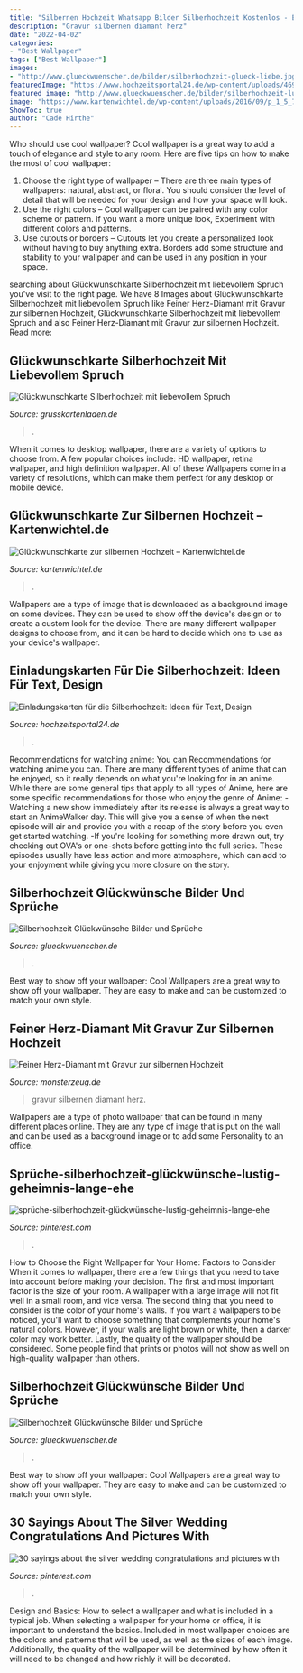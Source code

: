 ```yaml
---
title: "Silbernen Hochzeit Whatsapp Bilder Silberhochzeit Kostenlos - Einladungskarten Für Die Silberhochzeit: Ideen Für Text, Design"
description: "Gravur silbernen diamant herz"
date: "2022-04-02"
categories:
- "Best Wallpaper"
tags: ["Best Wallpaper"]
images:
- "http://www.glueckwuenscher.de/bilder/silberhochzeit-glueck-liebe.jpg"
featuredImage: "https://www.hochzeitsportal24.de/wp-content/uploads/469/Silberhochzeit-Einladungskarten-Herz.jpg"
featured_image: "http://www.glueckwuenscher.de/bilder/silberhochzeit-lustig.jpg"
image: "https://www.kartenwichtel.de/wp-content/uploads/2016/09/p_1_5_7_0_1570-Glueckwunschkarte-zur-silbernen-Hochzeit.jpg"
ShowToc: true
author: "Cade Hirthe"
---
```



Who should use cool wallpaper?
Cool wallpaper is a great way to add a touch of elegance and style to any room. Here are five tips on how to make the most of cool wallpaper: 
1) Choose the right type of wallpaper – There are three main types of wallpapers: natural, abstract, or floral. You should consider the level of detail that will be needed for your design and how your space will look. 
2) Use the right colors – Cool wallpaper can be paired with any color scheme or pattern. If you want a more unique look, Experiment with different colors and patterns. 
3) Use cutouts or borders – Cutouts let you create a personalized look without having to buy anything extra. Borders add some structure and stability to your wallpaper and can be used in any position in your space.

	

		
searching about Glückwunschkarte Silberhochzeit mit liebevollem Spruch you've visit to the right page. We have 8 Images about Glückwunschkarte Silberhochzeit mit liebevollem Spruch like Feiner Herz-Diamant mit Gravur zur silbernen Hochzeit, Glückwunschkarte Silberhochzeit mit liebevollem Spruch and also Feiner Herz-Diamant mit Gravur zur silbernen Hochzeit. Read more:
		
    
## Glückwunschkarte Silberhochzeit Mit Liebevollem Spruch

<img loading=lazy src="https://grusskartenladen.de/pub/media/catalog/product/cache/4498c3160fd0c66bb3dd77dd5ae3daf8/1/i-5406-11408/gluckwunschkarte-silberhochzeit-mit-liebevollem-spruch-default-category.jpg" onerror="this.onerror=null;this.src='https://tse4.mm.bing.net/th?id=OIP.O0dWcsrY6Zna5EG6E63b7gHaLH&amp;pid=15.1';" alt="Glückwunschkarte Silberhochzeit mit liebevollem Spruch">

_Source: grusskartenladen.de_

>. 

	

When it comes to desktop wallpaper, there are a variety of options to choose from. A few popular choices include: HD wallpaper, retina wallpaper, and high definition wallpaper. All of these Wallpapers come in a variety of resolutions, which can make them perfect for any desktop or mobile device. 

    
## Glückwunschkarte Zur Silbernen Hochzeit – Kartenwichtel.de

<img loading=lazy src="https://www.kartenwichtel.de/wp-content/uploads/2016/09/p_1_5_7_0_1570-Glueckwunschkarte-zur-silbernen-Hochzeit.jpg" onerror="this.onerror=null;this.src='https://tse3.mm.bing.net/th?id=OIP.835iq8jUk-rRPWJy9FapCwHaK_&amp;pid=15.1';" alt="Glückwunschkarte zur silbernen Hochzeit – Kartenwichtel.de">

_Source: kartenwichtel.de_

>. 

	

Wallpapers are a type of image that is downloaded as a background image on some devices. They can be used to show off the device's design or to create a custom look for the device. There are many different wallpaper designs to choose from, and it can be hard to decide which one to use as your device's wallpaper.

    
## Einladungskarten Für Die Silberhochzeit: Ideen Für Text, Design

<img loading=lazy src="https://www.hochzeitsportal24.de/wp-content/uploads/469/Silberhochzeit-Einladungskarten-Herz.jpg" onerror="this.onerror=null;this.src='https://tse4.mm.bing.net/th?id=OIP.p8w1rUh3XhbCz-iy98z-AgHaFh&amp;pid=15.1';" alt="Einladungskarten für die Silberhochzeit: Ideen für Text, Design">

_Source: hochzeitsportal24.de_

>. 

	

Recommendations for watching anime: You can
Recommendations for watching anime you can. There are many different types of anime that can be enjoyed, so it really depends on what you're looking for in an anime. While there are some general tips that apply to all types of Anime, here are some specific recommendations for those who enjoy the genre of Anime: 
-Watching a new show immediately after its release is always a great way to start an AnimeWalker day. This will give you a sense of when the next episode will air and provide you with a recap of the story before you even get started watching. 
-If you're looking for something more drawn out, try checking out OVA's or one-shots before getting into the full series. These episodes usually have less action and more atmosphere, which can add to your enjoyment while giving you more closure on the story.

    
## Silberhochzeit Glückwünsche Bilder Und Sprüche

<img loading=lazy src="http://www.glueckwuenscher.de/bilder/silberhochzeit-lustig.jpg" onerror="this.onerror=null;this.src='https://tse2.mm.bing.net/th?id=OIP.NkGgfGRoxftdCGE5EYfrowHaF_&amp;pid=15.1';" alt="Silberhochzeit Glückwünsche Bilder und Sprüche">

_Source: glueckwuenscher.de_

>. 

	

Best way to show off your wallpaper:
Cool Wallpapers are a great way to show off your wallpaper. They are easy to make and can be customized to match your own style.

    
## Feiner Herz-Diamant Mit Gravur Zur Silbernen Hochzeit

<img loading=lazy src="https://cdn.monsterzeug.info/images/product_images/original_images/3545_0.jpg" onerror="this.onerror=null;this.src='https://tse1.mm.bing.net/th?id=OIP.xuqOocH8a4AAeDWdAxxibAHaHa&amp;pid=15.1';" alt="Feiner Herz-Diamant mit Gravur zur silbernen Hochzeit">

_Source: monsterzeug.de_

>gravur silbernen diamant herz. 

	



Wallpapers are a type of photo wallpaper that can be found in many different places online. They are any type of image that is put on the wall and can be used as a background image or to add some Personality to an office.

    
## Sprüche-silberhochzeit-glückwünsche-lustig-geheimnis-lange-ehe

<img loading=lazy src="https://i.pinimg.com/736x/bb/08/b4/bb08b4a3c2a2da573fee0e7b342b3c0c.jpg" onerror="this.onerror=null;this.src='https://tse3.mm.bing.net/th?id=OIP.SK3NGUU_1DaOfkC5ZXpGEgHaEo&amp;pid=15.1';" alt="sprüche-silberhochzeit-glückwünsche-lustig-geheimnis-lange-ehe">

_Source: pinterest.com_

>. 

	

How to Choose the Right Wallpaper for Your Home: Factors to Consider
When it comes to wallpaper, there are a few things that you need to take into account before making your decision. The first and most important factor is the size of your room. A wallpaper with a large image will not fit well in a small room, and vice versa. 
The second thing that you need to consider is the color of your home's walls. If you want a wallpapers to be noticed, you'll want to choose something that complements your home's natural colors. However, if your walls are light brown or white, then a darker color may work better. 
Lastly, the quality of the wallpaper should be considered. Some people find that prints or photos will not show as well on high-quality wallpaper than others.

    
## Silberhochzeit Glückwünsche Bilder Und Sprüche

<img loading=lazy src="http://www.glueckwuenscher.de/bilder/silberhochzeit-glueck-liebe.jpg" onerror="this.onerror=null;this.src='https://tse1.mm.bing.net/th?id=OIP.s0h26aBXpChWV65FeP8FAQHaHa&amp;pid=15.1';" alt="Silberhochzeit Glückwünsche Bilder und Sprüche">

_Source: glueckwuenscher.de_

>. 

	

Best way to show off your wallpaper:
Cool Wallpapers are a great way to show off your wallpaper. They are easy to make and can be customized to match your own style.

    
## 30 Sayings About The Silver Wedding Congratulations And Pictures With

<img loading=lazy src="https://i.pinimg.com/736x/84/f3/7a/84f37a76f56cbb557aebd8fc25635ccc.jpg" onerror="this.onerror=null;this.src='https://tse4.mm.bing.net/th?id=OIP.XOfXThpCuxbUDrxID59U0gHaLH&amp;pid=15.1';" alt="30 sayings about the silver wedding congratulations and pictures with">

_Source: pinterest.com_

>. 

	

Design and Basics: How to select a wallpaper and what is included in a typical job.
When selecting a wallpaper for your home or office, it is important to understand the basics. Included in most wallpaper choices are the colors and patterns that will be used, as well as the sizes of each image. Additionally, the quality of the wallpaper will be determined by how often it will need to be changed and how richly it will be decorated.

